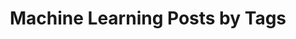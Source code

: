 ---
layout: archive
permalink: /machine-learning/
title: "Machine Learning Posts by Tags"
author_profile: true
---